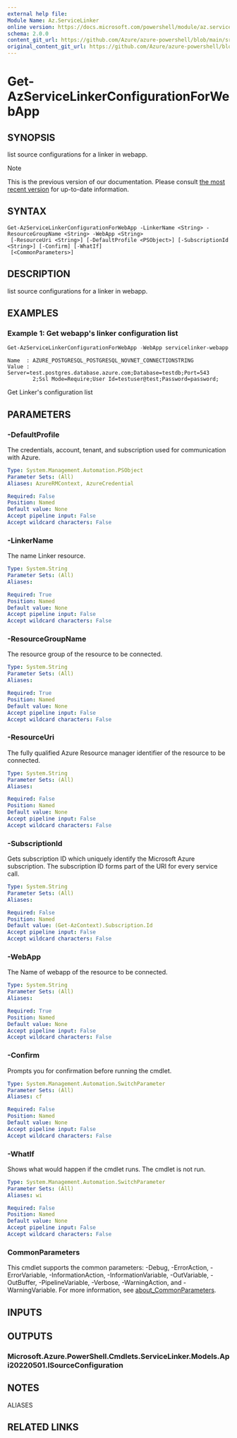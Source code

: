 ```yaml
---
external help file: 
Module Name: Az.ServiceLinker
online version: https://docs.microsoft.com/powershell/module/az.servicelinker/get-azservicelinkerconfigurationforwebapp
schema: 2.0.0
content_git_url: https://github.com/Azure/azure-powershell/blob/main/src/ServiceLinker/help/Get-AzServiceLinkerConfigurationForWebApp.md
original_content_git_url: https://github.com/Azure/azure-powershell/blob/main/src/ServiceLinker/help/Get-AzServiceLinkerConfigurationForWebApp.md
---
```


# Get-AzServiceLinkerConfigurationForWebApp

## SYNOPSIS
list source configurations for a linker in webapp.

> [!NOTE]
>This is the previous version of our documentation. Please consult [the most recent version](/powershell/module/az.servicelinker/get-azservicelinkerconfigurationforwebapp) for up-to-date information.

## SYNTAX

```
Get-AzServiceLinkerConfigurationForWebApp -LinkerName <String> -ResourceGroupName <String> -WebApp <String>
 [-ResourceUri <String>] [-DefaultProfile <PSObject>] [-SubscriptionId <String>] [-Confirm] [-WhatIf]
 [<CommonParameters>]
```

## DESCRIPTION
list source configurations for a linker in webapp.

## EXAMPLES

### Example 1: Get webapp's linker configuration list
```powershell
Get-AzServiceLinkerConfigurationForWebApp -WebApp servicelinker-webapp -ResourceGroupName servicelinker-test-group -LinkerName postgresql_linker |fl
```

```output
Name  : AZURE_POSTGRESQL_POSTGRESQL_NOVNET_CONNECTIONSTRING
Value : Server=test.postgres.database.azure.com;Database=testdb;Port=543 
        2;Ssl Mode=Require;User Id=testuser@test;Password=password;   

```

Get Linker's configuration list

## PARAMETERS

### -DefaultProfile
The credentials, account, tenant, and subscription used for communication with Azure.

```yaml
Type: System.Management.Automation.PSObject
Parameter Sets: (All)
Aliases: AzureRMContext, AzureCredential

Required: False
Position: Named
Default value: None
Accept pipeline input: False
Accept wildcard characters: False
```

### -LinkerName
The name Linker resource.

```yaml
Type: System.String
Parameter Sets: (All)
Aliases:

Required: True
Position: Named
Default value: None
Accept pipeline input: False
Accept wildcard characters: False
```

### -ResourceGroupName
The resource group of the resource to be connected.

```yaml
Type: System.String
Parameter Sets: (All)
Aliases:

Required: True
Position: Named
Default value: None
Accept pipeline input: False
Accept wildcard characters: False
```

### -ResourceUri
The fully qualified Azure Resource manager identifier of the resource to be connected.

```yaml
Type: System.String
Parameter Sets: (All)
Aliases:

Required: False
Position: Named
Default value: None
Accept pipeline input: False
Accept wildcard characters: False
```

### -SubscriptionId
Gets subscription ID which uniquely identify the Microsoft Azure subscription.
The subscription ID forms part of the URI for every service call.

```yaml
Type: System.String
Parameter Sets: (All)
Aliases:

Required: False
Position: Named
Default value: (Get-AzContext).Subscription.Id
Accept pipeline input: False
Accept wildcard characters: False
```

### -WebApp
The Name of webapp of the resource to be connected.

```yaml
Type: System.String
Parameter Sets: (All)
Aliases:

Required: True
Position: Named
Default value: None
Accept pipeline input: False
Accept wildcard characters: False
```

### -Confirm
Prompts you for confirmation before running the cmdlet.

```yaml
Type: System.Management.Automation.SwitchParameter
Parameter Sets: (All)
Aliases: cf

Required: False
Position: Named
Default value: None
Accept pipeline input: False
Accept wildcard characters: False
```

### -WhatIf
Shows what would happen if the cmdlet runs.
The cmdlet is not run.

```yaml
Type: System.Management.Automation.SwitchParameter
Parameter Sets: (All)
Aliases: wi

Required: False
Position: Named
Default value: None
Accept pipeline input: False
Accept wildcard characters: False
```

### CommonParameters
This cmdlet supports the common parameters: -Debug, -ErrorAction, -ErrorVariable, -InformationAction, -InformationVariable, -OutVariable, -OutBuffer, -PipelineVariable, -Verbose, -WarningAction, and -WarningVariable. For more information, see [about_CommonParameters](http://go.microsoft.com/fwlink/?LinkID=113216).

## INPUTS

## OUTPUTS

### Microsoft.Azure.PowerShell.Cmdlets.ServiceLinker.Models.Api20220501.ISourceConfiguration

## NOTES

ALIASES

## RELATED LINKS

